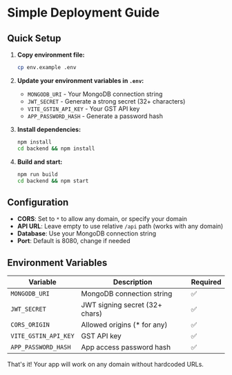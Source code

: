# Simple Deployment Guide

## Quick Setup

1. **Copy environment file:**
   ```bash
   cp env.example .env
   ```

2. **Update your environment variables in `.env`:**
   - `MONGODB_URI` - Your MongoDB connection string
   - `JWT_SECRET` - Generate a strong secret (32+ characters)
   - `VITE_GSTIN_API_KEY` - Your GST API key
   - `APP_PASSWORD_HASH` - Generate a password hash

3. **Install dependencies:**
   ```bash
   npm install
   cd backend && npm install
   ```

4. **Build and start:**
   ```bash
   npm run build
   cd backend && npm start
   ```

## Configuration

- **CORS**: Set to `*` to allow any domain, or specify your domain
- **API URL**: Leave empty to use relative `/api` path (works with any domain)
- **Database**: Use your MongoDB connection string
- **Port**: Default is 8080, change if needed

## Environment Variables

| Variable | Description | Required |
|----------|-------------|----------|
| `MONGODB_URI` | MongoDB connection string | ✅ |
| `JWT_SECRET` | JWT signing secret (32+ chars) | ✅ |
| `CORS_ORIGIN` | Allowed origins (* for any) | ✅ |
| `VITE_GSTIN_API_KEY` | GST API key | ✅ |
| `APP_PASSWORD_HASH` | App access password hash | ✅ |

That's it! Your app will work on any domain without hardcoded URLs.
